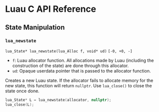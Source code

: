 # Luau C API Reference

## State Manipulation

### <span class="subsection">`lua_newstate`</span>

<span class="signature">`lua_State* lua_newstate(lua_Alloc f, void* ud)`</span>
<span class="stack">`[-0, +0, -]`</span>

- `f`: Luau allocator function. All allocations made by Luau (including the construction of the state) are done through this allocator.
- `ud`: Opaque userdata pointer that is passed to the allocator function.

Creates a new Luau state. If the allocator fails to allocate
memory for the new state, this function will return `nullptr`.
Use `lua_close()` to close the state once done.

``` cpp title="Example" hl_lines="1"
lua_State* L = lua_newstate(allocator, nullptr);
lua_close(L);
```
